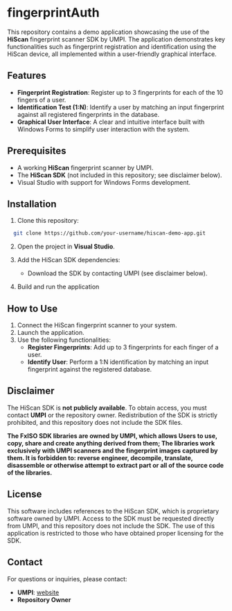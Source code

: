 # fingerprintAuth

This repository contains a demo application showcasing the use of the **HiScan** fingerprint scanner SDK by UMPI. The application demonstrates key functionalities such as fingerprint registration and identification using the HiScan device, all implemented within a user-friendly graphical interface.

## Features

- **Fingerprint Registration**: Register up to 3 fingerprints for each of the 10 fingers of a user.  
- **Identification Test (1:N)**: Identify a user by matching an input fingerprint against all registered fingerprints in the database.  
- **Graphical User Interface**: A clear and intuitive interface built with Windows Forms to simplify user interaction with the system.

## Prerequisites

- A working **HiScan** fingerprint scanner by UMPI.
- The **HiScan SDK** (not included in this repository; see disclaimer below).
- Visual Studio with support for Windows Forms development.

## Installation

1. Clone this repository:

 ```bash
   git clone https://github.com/your-username/hiscan-demo-app.git
```

2. Open the project in **Visual Studio**.

3. Add the HiScan SDK dependencies:
   - Download the SDK by contacting UMPI (see disclaimer below).

4. Build and run the application

## How to Use

1. Connect the HiScan fingerprint scanner to your system.
2. Launch the application.
3. Use the following functionalities:
   - **Register Fingerprints**: Add up to 3 fingerprints for each finger of a user.
   - **Identify User**: Perform a 1:N identification by matching an input fingerprint against the registered database.

## Disclaimer

The HiScan SDK is **not publicly available**. To obtain access, you must contact **UMPI** or the repository owner. Redistribution of the SDK is strictly prohibited, and this repository does not include the SDK files.

**The FxISO SDK libraries are owned by UMPI, which allows Users to use, copy, share and create anything derived from them;
The libraries work exclusively with UMPI scanners and the fingerprint images captured by them.
It is forbidden to: reverse engineer, decompile, translate, disassemble or otherwise attempt to extract part or all of the source code of the libraries.**

## License

This software includes references to the HiScan SDK, which is proprietary software owned by UMPI. Access to the SDK must be requested directly from UMPI, and this repository does not include the SDK. The use of this application is restricted to those who have obtained proper licensing for the SDK.


## Contact

For questions or inquiries, please contact:

- **UMPI**: [website](https://www.umpi.it/biometrika/)
- **Repository Owner**
